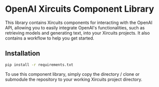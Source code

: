 # OpenAI Xircuits Component Library

This library contains Xircuits components for interacting with the OpenAI API, allowing you to easily integrate OpenAI's functionalities, such as retrieving models and generating text, into your Xircuits projects. It also contains a workflow to help you get started.


## Installation

```bash
pip install -r requirements.txt
```

To use this component library, simply copy the directory / clone or submodule the repository to your working Xircuits project directory.
